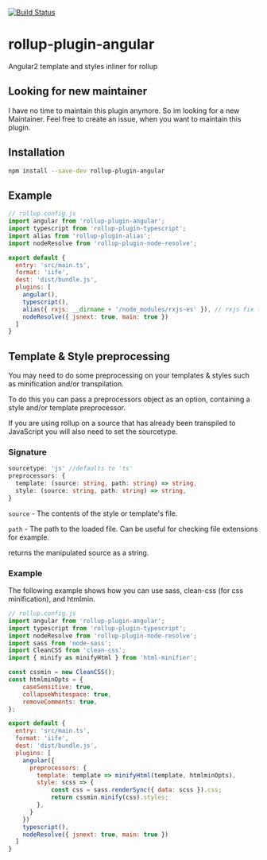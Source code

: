 [![Build Status](https://travis-ci.org/cebor/rollup-plugin-angular.svg?branch=master)](https://travis-ci.org/cebor/rollup-plugin-angular)

# rollup-plugin-angular
Angular2 template and styles inliner for rollup

## Looking for new maintainer
I have no time to maintain this plugin anymore. So im looking for a new Maintainer. Feel free to create an issue, when you want to maintain this plugin.

## Installation
```bash
npm install --save-dev rollup-plugin-angular
```

## Example
```javascript
// rollup.config.js
import angular from 'rollup-plugin-angular';
import typescript from 'rollup-plugin-typescript';
import alias from 'rollup-plugin-alias';
import nodeResolve from 'rollup-plugin-node-resolve';

export default {
  entry: 'src/main.ts',
  format: 'iife',
  dest: 'dist/bundle.js',
  plugins: [
    angular(),
    typescript(),
    alias({ rxjs: __dirname + '/node_modules/rxjs-es' }), // rxjs fix (npm install rxjs-es)
    nodeResolve({ jsnext: true, main: true })
  ]
}
```

## Template & Style preprocessing
You may need to do some preprocessing on your templates & styles such as minification and/or transpilation.

To do this you can pass a preprocessors object as an option, containing a style and/or template preprocessor.

If you are using rollup on a source that has already been transpiled to JavaScript you will also need to set the sourcetype.

### Signature
```typescript
sourcetype: 'js' //defaults to 'ts'
preprocessors: {
  template: (source: string, path: string) => string,
  style: (source: string, path: string) => string,
}
```
`source` - The contents of the style or template's file.

`path` - The path to the loaded file. Can be useful for checking file extensions for example.

returns the manipulated source as a string.

### Example
The following example shows how you can use sass, clean-css (for css minification), and htmlmin.

```javascript
// rollup.config.js
import angular from 'rollup-plugin-angular';
import typescript from 'rollup-plugin-typescript';
import nodeResolve from 'rollup-plugin-node-resolve';
import sass from 'node-sass';
import CleanCSS from 'clean-css';
import { minify as minifyHtml } from 'html-minifier';

const cssmin = new CleanCSS();
const htmlminOpts = {
    caseSensitive: true,
    collapseWhitespace: true,
    removeComments: true,
};

export default {
  entry: 'src/main.ts',
  format: 'iife',
  dest: 'dist/bundle.js',
  plugins: [
    angular({
      preprocessors: {
        template: template => minifyHtml(template, htmlminOpts),
        style: scss => {
            const css = sass.renderSync({ data: scss }).css;
            return cssmin.minify(css).styles;
        },
      }
    })
    typescript(),
    nodeResolve({ jsnext: true, main: true })
  ]
}
```
